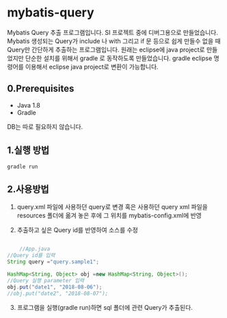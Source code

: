 # mybatis-query
Mybatis Query 추출 프로그램입니다. 
SI 프로젝트 중에 디버그용으로 만들었습니다. Mybatis 생성되는 Query가 include 나 with 그리고 if 문 등으로 쉽게 만들수 없을 때 Query만 간단하게 추출하는 프로그램입니다. 
원래는 eclipse에 java project로 만들었지만 단순한 설치를 위해서 gradle 로 동작하도록 만들었습니다. 
gradle eclipse 명령어를 이용해서 eclipse java project로 변환이 가능합니다. 



## 0.Prerequisites
- Java 1.8
- Gradle

DB는 따로 필요하지 않습니다. 

## 1.실행 방법 
```
gradle run
```

## 2.사용방법 

1. query.xml 파일에 사용하던 query로 변경 혹은 사용하던 query xml 파일을 resources 폴더에 옮겨 놓은 후에 그 위치를 mybatis-config.xml에 반영

2. 추출하고 싶은 Query id를 반영하여 소스를 수정 

```java

    //App.java
//Query id를 입력
String query ="query.sample1";

HashMap<String, Object> obj =new HashMap<String, Object>();
//Query 실행 parameter 입력 
obj.put("date1", "2018-08-06");
//obj.put("date2", "2018-08-07");

```

3. 프로그램을 실행(gradle run)하면 sql 폴더에 관련 Query가 추출된다.